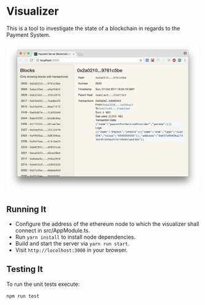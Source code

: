 # Visualizer

This is a tool to investigate the state of a blockchain in regards to the Payment System.

![Screenshot Visualizer](../../docs/Images/Visualizer-Payout.png "Screenshot Visualizer")

## Running It

- Configure the address of the ethereum node to which the visualizer shall connect in src/AppModule.ts.
- Run `yarn install` to install node dependencies.
- Build and start the server via `yarn run start`.
- Visit `http://locolhost:3000` in your browser.

## Testing It

To run the unit tests execute:
 
```
npm run test
```
